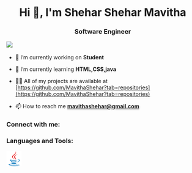 <h1 align="center">Hi 👋, I'm Shehar Shehar Mavitha</h1>
<h3 align="center">Software Engineer</h3>
<img src="https://img.freepik.com/free-vector/low-code-development-concept-illustration_114360-7294.jpg">

- 🔭 I’m currently working on **Student**

- 🌱 I’m currently learning **HTML,CSS,java**

- 👨‍💻 All of my projects are available at [https://github.com/MavithaShehar?tab=repositories](https://github.com/MavithaShehar?tab=repositories)

- 📫 How to reach me **mavithashehar@gmail.com**

<h3 align="left">Connect with me:</h3>
<p align="left">
</p>

<h3 align="left">Languages and Tools:</h3>
<p align="left"> <a href="https://www.java.com" target="_blank" rel="noreferrer"> <img src="https://raw.githubusercontent.com/devicons/devicon/master/icons/java/java-original.svg" alt="java" width="40" height="40"/> </a> </p>
